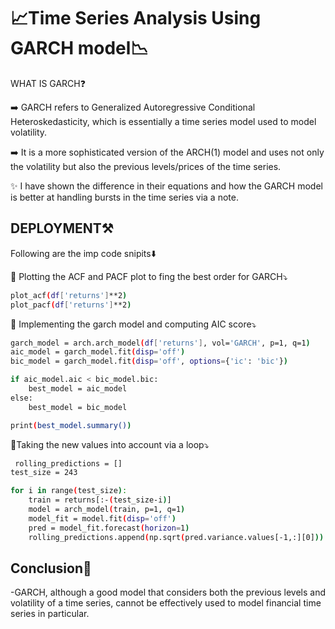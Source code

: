 
# 📈Time Series Analysis Using GARCH model📉

WHAT IS GARCH❓

➡️ GARCH refers to Generalized Autoregressive Conditional Heteroskedasticity, which is essentially a time series model used to model volatility.

➡️ It is a more sophisticated version of the ARCH(1) model and uses not only the volatility but also the previous levels/prices of the time series.

✨ I have shown the difference in their equations and how the GARCH model is better at handling bursts in the time series via a note.


## DEPLOYMENT⚒️

Following are the imp code snipits⬇️

🥇 Plotting the ACF and PACF plot to fing the best order for GARCH⤵️
```bash
plot_acf(df['returns']**2)
plot_pacf(df['returns']**2)
```
🥈 Implementing the garch model and computing AIC score⤵️
```bash
garch_model = arch.arch_model(df['returns'], vol='GARCH', p=1, q=1)
aic_model = garch_model.fit(disp='off')
bic_model = garch_model.fit(disp='off', options={'ic': 'bic'})

if aic_model.aic < bic_model.bic:
    best_model = aic_model
else:
    best_model = bic_model

print(best_model.summary())

```
🥉Taking the new values into account via a loop⤵️
```bash
 rolling_predictions = []
test_size = 243

for i in range(test_size):
    train = returns[:-(test_size-i)]
    model = arch_model(train, p=1, q=1)
    model_fit = model.fit(disp='off')
    pred = model_fit.forecast(horizon=1)
    rolling_predictions.append(np.sqrt(pred.variance.values[-1,:][0]))
```

## Conclusion🎯

-GARCH, although a good model that considers both the previous levels and volatility of a time series, cannot be effectively used to model financial time series in particular.